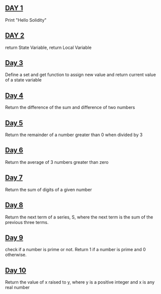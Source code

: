 ## [DAY 1](https://github.com/amarachiugwu/30DaysOfSolidity/blob/main/day1.sol)
Print "Hello Solidity"

## [DAY 2](https://github.com/amarachiugwu/30DaysOfSolidity/blob/main/day2.sol)
return State Variable, return Local Variable

## [Day 3](https://github.com/amarachiugwu/30DaysOfSolidity/blob/main/day3.sol)
Define a set and get function to assign new value and return current value of a state variable

## [Day 4](https://github.com/amarachiugwu/30DaysOfSolidity/blob/main/day4.sol)
Return the difference of the sum and difference of two numbers

## [Day 5](https://github.com/amarachiugwu/30DaysOfSolidity/blob/main/day5.sol)
Return the remainder of a number greater than 0 when divided by 3

## [Day 6](https://github.com/amarachiugwu/30DaysOfSolidity/blob/main/day6.sol)
Return the average of 3 numbers greater than zero

## [Day 7](https://github.com/amarachiugwu/30DaysOfSolidity/blob/main/day7.sol)
Return the sum of digits of a given number

## [Day 8](https://github.com/amarachiugwu/30DaysOfSolidity/blob/main/day8.sol)
Return the next term of a series, S, where the next term is the sum of the previous three terms. 

## [Day 9](https://github.com/amarachiugwu/30DaysOfSolidity/blob/main/day9.sol)
check if a number is prime or not. Return 1 if a number is prime and 0 otherwise.

## [Day 10](https://github.com/amarachiugwu/30DaysOfSolidity/blob/main/day10.sol)
Return the value of x raised to y, where y is a positive integer and x is any real number